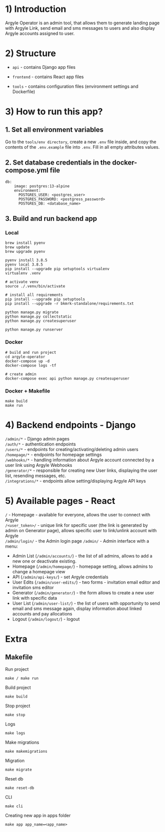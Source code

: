 # 1) Introduction
Argyle Operator is an admin tool, that allows them to generate landing page with Argyle Link, send email and sms messages to users 
and also display Argyle accounts assigned to user.

# 2) Structure
- `api` - contains Django app files

- `frontend` - contains React app files

- `tools` - contains configuration files (environment settings and Dockerfile)


# 3) How to run this app?

## 1. Set all environment variables
Go to the `tools/env directory`, create a new `.env` file inside, and copy the contents of the `.env.example` file into `.env`. 
Fill in all empty attributes values.

## 2. Set database credentials in the docker-compose.yml file
```  
db:
    image: postgres:13-alpine
    environment:
      POSTGRES_USER: <postgres_user>
      POSTGRES_PASSWORD: <postgress_password>
      POSTGRES_DB: <database_name>
 ```

## 3. Build and run backend app
### Local
```
brew install pyenv
brew update
brew upgrade pyenv

pyenv install 3.8.5
pyenv local 3.8.5
pip install --upgrade pip setuptools virtualenv
virtualenv .venv

# activate venv
source ./.venv/bin/activate

# install all requirements
pip install --upgrade pip setuptools
pip install --upgrade -r bkmrk-standalone/requirements.txt

python manage.py migrate
python manage.py collectstatic
python manage.py createsuperuser

python manage.py runserver

```

### Docker
```
# build and run project
cd argyle-operator
docker-compose up -d
docker-compose logs -tf

# create admin
docker-compose exec api python manage.py createsuperuser
```

### Docker + Makefile
```
make build
make run
```

# 4) Backend endpoints - Django
`/admin/*` - Django admin pages \
`/auth/*` - authentication endpoints \
`/users/*` - endpoints for creating/activating/deleting admin users \
`/homepage/*` - endpoints for homepage settings \
`/webhooks/*` - handling information about Argyle account connected by a user link using Argyle Webhooks \
`/generator/*` - responsible for creating new User links, displaying the user list, resending messages, etc. \
`/integrations/*` - endpoints allow setting/displaying Argyle API keys 


# 5) Available pages - React
`/` - Homepage - available for everyone, allows the user to connect with Argyle \
`/<user_token>/` - unique link for specific user (the link is generated by admin on Generator page), allows specific user to link/unlink account with Argyle \
`/admin/login/` - the Admin login page 
`/admin/` - Admin interface with a menu: 
* Admin List (`/admin/accounts/`) - the list of all admins, allows to add a new one or deactivate existing. 
* Homepage (`/admin/homepage/`) - homepage setting, allows admins to change a homepage view 
* API (`/admin/api-keys/`) - set Argyle credentials 
* User Edits (`/admin/user-edits/`) - two forms - invitation email editor and invitation sms editor 
* Generator (`/admin/generator/`) - the form allows to create a new user link with specific data 
* User List (`/admin/user-list/`) - the list of users with opportunity to send email and sms message again, display information about linked accounts and pay allocations 
* Logout (`/admin/logout/`) - logout 

# Extra
## Makefile

Run project

```
make / make run
```

Build project

```
make build
```

Stop project

```
make stop
```

Logs

```
make logs
```

Make migrations

```
make makemigrations
```

Migration

```
make migrate
```

Reset db

```
make reset-db
```

CLI

```
make cli
```

Creating new app in apps folder
```
make app app_name=<app_name>
```